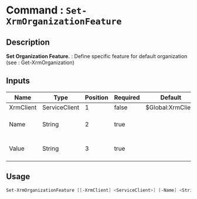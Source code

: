 # Command : `Set-XrmOrganizationFeature` 

## Description

**Set Organization Feature.** : Define specific feature for default organization (see : Get-XrmOrganization)

## Inputs

Name|Type|Position|Required|Default|Description
----|----|--------|--------|-------|-----------
XrmClient|ServiceClient|1|false|$Global:XrmClient|
Name|String|2|true||Feature name to set.
Value|String|3|true||Feature value to set.


## Usage

```Powershell 
Set-XrmOrganizationFeature [[-XrmClient] <ServiceClient>] [-Name] <String> [-Value] <String> [<CommonParameters>]
``` 


